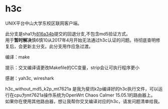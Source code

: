 h3c
===

UNIX平台中山大学东校区联网客户端。

此分支是sha1为[816a34b](https://github.com/renbaoke/h3c/commit/816a34bbe244e95116b4b85b1f07342fae7fdc0c)提交的回退分支,不包含md5验证方式。  
用于**暂时解决**慎6慎10从2017年4月开始无法通过h3c认证的问题。待彻底查明修复后，会更新主分支。此分支用作应急过渡。

编译：make

提示：交叉编译请更改Makefile的CC变量，strip会让可执行程序更小

感谢：yah3c, wireshark

h3c_without_md5_k2p_mt7621a 是我为斐讯k2p编译好的h3c执行文件，可以运行在cpu为mt7621a操作系统为OpenWrt Chaos Calmer 15.05.1的路由器上。   
如果你在使用其他路由器，想让我帮你交叉编译对应的h3c，请发问题清单给我。
